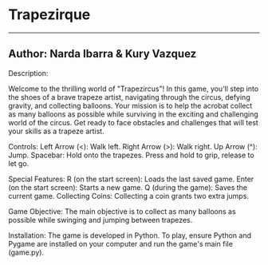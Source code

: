 # Trapezirque
-------------------------------
Author: Narda Ibarra & Kury Vazquez
-------------------------------
Description: 

Welcome to the thrilling world of "Trapezircus"! In this game, you'll step into the shoes of a brave trapeze artist, 
navigating through the circus, defying gravity, and collecting balloons. Your mission is to help the acrobat collect 
as many balloons as possible while surviving in the exciting and challenging world of the circus. Get ready to face 
obstacles and challenges that will test your skills as a trapeze artist.

Controls:
Left Arrow (<): Walk left.
Right Arrow (>): Walk right.
Up Arrow (^): Jump.
Spacebar: Hold onto the trapezes. Press and hold to grip, release to let go.

Special Features:
R (on the start screen): Loads the last saved game.
Enter (on the start screen): Starts a new game.
Q (during the game): Saves the current game.
Collecting Coins: Collecting a coin grants two extra jumps.

Game Objective:
The main objective is to collect as many balloons as possible while swinging and jumping between trapezes.

Installation:
The game is developed in Python. To play, ensure Python and Pygame are installed on your computer and run the game's main file (game.py).
